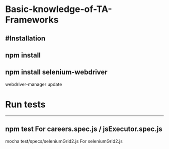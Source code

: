 # Basic-knowledge-of-TA-Frameworks

#Installation
---
npm install
---
npm install selenium-webdriver
---
webdriver-manager update

# Run tests
---
npm test
For careers.spec.js / jsExecutor.spec.js
---
mocha test/specs/seleniumGrid2.js
For seleniumGrid2.js